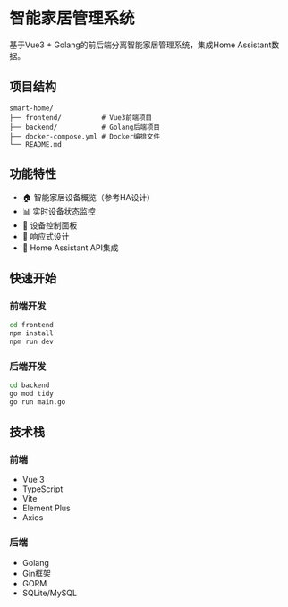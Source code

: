 # 智能家居管理系统

基于Vue3 + Golang的前后端分离智能家居管理系统，集成Home Assistant数据。

## 项目结构

```
smart-home/
├── frontend/          # Vue3前端项目
├── backend/           # Golang后端项目
├── docker-compose.yml # Docker编排文件
└── README.md
```

## 功能特性

- 🏠 智能家居设备概览（参考HA设计）
- 📊 实时设备状态监控
- 🔌 设备控制面板
- 📱 响应式设计
- 🔗 Home Assistant API集成

## 快速开始

### 前端开发
```bash
cd frontend
npm install
npm run dev
```

### 后端开发
```bash
cd backend
go mod tidy
go run main.go
```

## 技术栈

### 前端
- Vue 3
- TypeScript
- Vite
- Element Plus
- Axios

### 后端
- Golang
- Gin框架
- GORM
- SQLite/MySQL